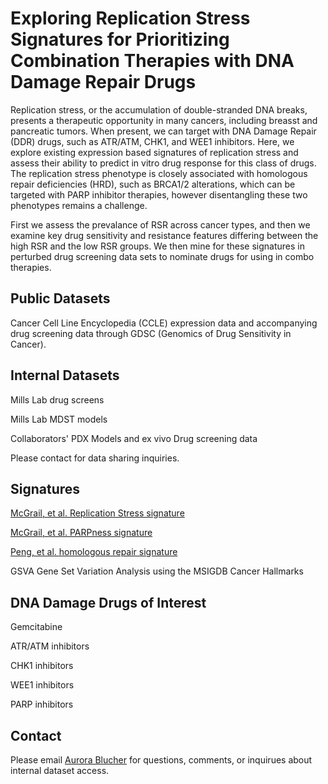 # Exploring Replication Stress Signatures for Prioritizing Combination Therapies with DNA Damage Repair Drugs

Replication stress, or the accumulation of double-stranded DNA breaks, presents a therapeutic opportunity in many cancers, including breasst and pancreatic tumors. When present, we can target with DNA Damage Repair (DDR) drugs, such as ATR/ATM, CHK1, and WEE1 inhibitors. Here, we explore existing expression based signatures of replication stress and assess their ability to predict in vitro drug response for this class of drugs. The replication stress phenotype is closely associated with homologous repair deficiencies (HRD), such as BRCA1/2 alterations, which can be targeted with PARP inhibitor therapies, however disentangling these two phenotypes remains a challenge. 

First we assess the prevalance of RSR across cancer types, and then we examine key drug sensitivity and resistance features differing between the high RSR and the low RSR groups. We then mine for these signatures in perturbed drug screening data sets to nominate drugs for using in combo therapies.

## Public Datasets

Cancer Cell Line Encyclopedia (CCLE) expression data and accompanying drug screening data through GDSC (Genomics of Drug Sensitivity in Cancer). 

## Internal Datasets

Mills Lab drug screens

Mills Lab MDST models

Collaborators' PDX Models and ex vivo Drug screening data

Please contact for data sharing inquiries. 

## Signatures
[McGrail, et al. Replication Stress signature](https://pubmed.ncbi.nlm.nih.gov/29768207/)

[McGrail, et al. PARPness signature](https://www.nature.com/articles/s41540-017-0011-6)

[Peng, et al. homologous repair signature](https://pubmed.ncbi.nlm.nih.gov/24553445/)

GSVA Gene Set Variation Analysis using the MSIGDB Cancer Hallmarks


## DNA Damage Drugs of Interest
Gemcitabine

ATR/ATM inhibitors

CHK1 inhibitors

WEE1 inhibitors

PARP inhibitors  

## Contact
Please email [Aurora Blucher](blucher@ohsu.edu) for questions, comments, or inquirues about internal dataset access. 
